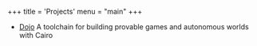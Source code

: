 +++
title = 'Projects'
menu = "main"
+++

- [Dojo](https://github.com/dojoengine/dojo) A toolchain for building provable games and autonomous worlds with Cairo
